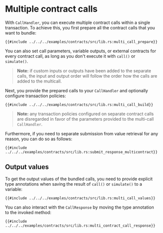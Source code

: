 # Multiple contract calls

With `CallHandler`, you can execute multiple contract calls within a single transaction. To achieve this, you first prepare all the contract calls that you want to bundle:

```rust,ignore
{{#include ../../../examples/contracts/src/lib.rs:multi_call_prepare}}
```

You can also set call parameters, variable outputs, or external contracts for every contract call, as long as you don't execute it with `call()` or `simulate()`.

> **Note:** if custom inputs or outputs have been added to the separate calls, the input and output order will follow the order how the calls are added to the multicall.

Next, you provide the prepared calls to your `CallHandler` and optionally configure transaction policies:

```rust,ignore
{{#include ../../../examples/contracts/src/lib.rs:multi_call_build}}
```

> **Note:** any transaction policies configured on separate contract calls are disregarded in favor of the parameters provided to the multi-call `CallHandler`.

Furthermore, if you need to separate submission from value retrieval for any reason, you can do so as follows:

```rust,ignore
{{#include ../../../examples/contracts/src/lib.rs:submit_response_multicontract}}
```

## Output values

To get the output values of the bundled calls, you need to provide explicit type annotations when saving the result of `call()` or `simulate()` to a variable:

```rust,ignore
{{#include ../../../examples/contracts/src/lib.rs:multi_call_values}}
```

You can also interact with the `CallResponse` by moving the type annotation to the invoked method:

```rust,ignore
{{#include ../../../examples/contracts/src/lib.rs:multi_contract_call_response}}
```

